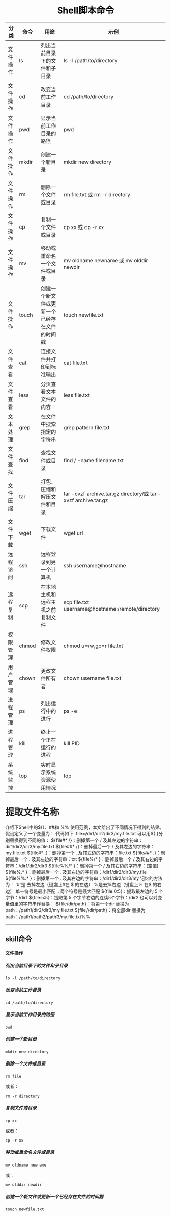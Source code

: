
<h1 align = "center" style="color: #000000">Shell脚本命令</h1>

| 分类   | 命令    | 用途                     | 示例                                                            |
| ---- | ----- | ---------------------- | ------------------------------------------------------------- |
| 文件操作 | ls    | 列出当前目录下的文件和子目录         | ls -l /path/to/directory                                      |
| 文件操作 | cd    | 改变当前工作目录               | cd /path/to/directory                                         |
| 文件操作 | pwd   | 显示当前工作目录的路径            | pwd                                                           |
| 文件操作 | mkdir | 创建一个新目录                | mkdir new directory                                           |
| 文件操作 | rm    | 删除一个文件或目录              | rm file.txt 或 rm -r directory                                 |
| 文件操作 | cp    | 复制一个文件或目录              | cp xx 或 cp -r xx                                              |
| 文件操作 | mv    | 移动或重命名一个文件或目录          | mv oldname newname 或 mv olddir newdir                         |
| 文件操作 | touch | 创建一个新文件或更新一个已经存在文件的时间戳 | touch newfile.txt                                             |
| 文件查看 | cat   | 连接文件并打印到标准输出           | cat file.txt                                                  |
| 文件查看 | less  | 分页查看文本文件的内容            | less file.txt                                                 |
| 文本处理 | grep  | 在文件中搜索指定的字符串           | grep pattern file.txt                                         |
| 文件查找 | find  | 查找文件或目录                | find / -name filename.txt                                     |
| 文件压缩 | tar   | 打包、压缩和解压文件和目录          | tar -cvzf archive.tar.gz directory/或 tar -xvzf archive.tar.gz |
| 文件下载 | wget  | 下载文件                   | wget url                                                      |
| 远程访问 | ssh   | 远程登录到另一个计算机            | ssh username@hostname                                         |
| 远程复制 | scp   | 在本地主机和远程主机之前复制文件       | scp file.txt username@hostname:/remote/directory              |
| 权限管理 | chmod | 修改文件权限                 | chmod u=rw,go=r file.txt                                      |
| 用户管理 | chown | 更改文件所有者                | chown username file.txt                                       |
| 进程管理 | ps    | 列出运行中的进行               | ps -e                                                         |
| 进程管理 | kill  | 终止一个正在运行的进程            | kill PID                                                      |
| 系统监控 | top   | 实时显示系统资源使用情况           | top                                                           |

# 提取文件名称
介绍下Shell中的${}、##和 %% 使用范例，本文给出了不同情况下得到的结果。
假设定义了一个变量为：
代码如下:
file=/dir1/dir2/dir3/my.file.txt
可以用${ }分别替换得到不同的值：
${file#* /}：删掉第一个 / 及其左边的字符串：dir1/dir2/dir3/my.file.txt
${file##* /}：删掉最后一个 /  及其左边的字符串：my.file.txt
${file#* .}：删掉第一个 .  及其左边的字符串：file.txt
${file##* .}：删掉最后一个 .  及其左边的字符串：txt
${file%/* }：删掉最后一个  /  及其右边的字符串：/dir1/dir2/dir3
${file%%/* }：删掉第一个 /  及其右边的字符串：(空值)
${file%.* }：删掉最后一个  .  及其右边的字符串：/dir1/dir2/dir3/my.file
${file%%.* }：删掉第一个  .   及其右边的字符串：/dir1/dir2/dir3/my
记忆的方法为：
'#'是 去掉左边（键盘上#在 $ 的左边）
%是去掉右边（键盘上% 在$ 的右边）
单一符号是最小匹配；两个符号是最大匹配
${file:0:5}：提取最左边的 5 个字节：/dir1
${file:5:5}：提取第 5 个字节右边的连续5个字节：/dir2
也可以对变量值里的字符串作替换：
${file/dir/path}：将第一个dir 替换为path：/path1/dir2/dir3/my.file.txt
${file//dir/path}：将全部dir 替换为 path：/path1/path2/path3/my.file.txt%%

---
## skill命令
#### 文件操作
##### 列出当前目录下的文件和子目录
```
ls -l /path/to/directory
```
##### 改变当前工作目录
```
cd /path/to/directory
```
##### 显示当前工作目录的路径
```
pwd
```
##### 创建一个新目录
```
mkdir new directory
```
##### 删除一个文件或目录
```
rm file
```
或者：
```
rm -r directory
```
##### 复制文件或目录
```
cp xx
```
或者：
```
cp -r xx
```
##### 移动或重命名文件或目录
```
mv oldname newname
```
或：
```
mv olddir newdir
```
##### 创建一个新文件或更新一个已经存在文件的时间戳
```
touch newfile.txt
```